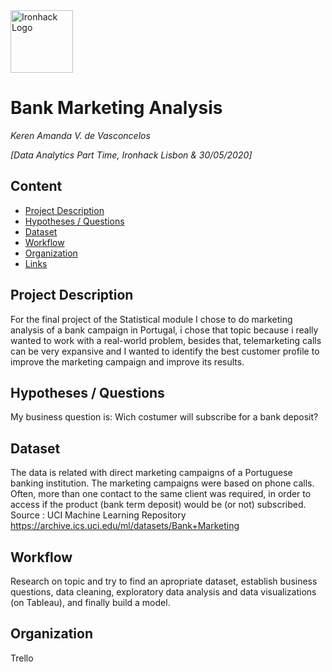 <img src="https://bit.ly/2VnXWr2" alt="Ironhack Logo" width="100"/>

# Bank Marketing Analysis
*Keren Amanda V. de Vasconcelos*

*[Data Analytics Part Time, Ironhack Lisbon & 30/05/2020]*

## Content
- [Project Description](#project-description)
- [Hypotheses / Questions](#hypotheses-/-questions)
- [Dataset](#dataset)
- [Workflow](#workflow)
- [Organization](#organization)
- [Links](#links)

<a name="project-description"></a>

## Project Description
For the final project of the Statistical module I chose to do marketing analysis of a bank campaign in Portugal, i chose that topic because i really wanted to work with a real-world problem, besides that, telemarketing calls can be very expansive and I wanted to identify the best customer profile to improve the marketing campaign and improve its results.

<a name="hypotheses-/-questions"></a>

## Hypotheses / Questions
My business question is:  Wich costumer will subscribe for a bank deposit?

<a name="dataset"></a>

## Dataset
The data is related with direct marketing campaigns of a Portuguese banking institution. The marketing campaigns were based on phone calls. Often, more than one contact to the same client was required, in order to access if the product (bank term deposit) would be (or not) subscribed.
Source : UCI Machine Learning Repository https://archive.ics.uci.edu/ml/datasets/Bank+Marketing

<a name="workflow"></a>

## Workflow
Research on topic and try to find an apropriate dataset, establish business questions, data cleaning, exploratory data analysis and data visualizations (on Tableau), and finally build a model.

<a name="organization"></a>

## Organization
Trello

<a name="links"></a>
